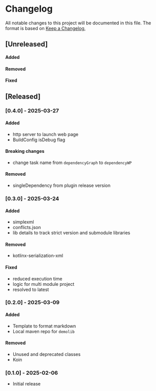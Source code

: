 # Changelog

All notable changes to this project will be documented in this file.
The format is based on [Keep a Changelog](https://keepachangelog.com/en/1.1.0/),

## [Unreleased]

#### Added

#### Removed

#### Fixed


## [Released]
### [0.4.0] - 2025-03-27
#### Added
- http server to launch web page
- BuildConfig isDebug flag
#### Breaking changes
- change task name from `dependencyGraph` to `dependencyWP`
#### Removed
- singleDependency from plugin release version

### [0.3.0] - 2025-03-24
#### Added
- simplexml
- conflicts.json
- lib details to track strict version and submodule libraries

#### Removed
- kotlinx-serialization-xml

#### Fixed
- reduced execution time
- logic for multi module project
- resolved to latest


### [0.2.0] - 2025-03-09
#### Added
- Template to format markdown
- Local maven repo for `demolib`

#### Removed
- Unused and deprecated classes
- Koin

### [0.1.0] - 2025-02-06
- Initial release